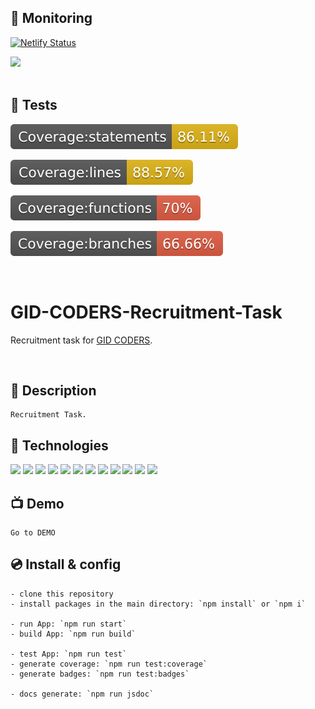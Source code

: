 ## 🤖 Monitoring

[![Netlify Status](https://api.netlify.com/api/v1/badges/2a99c73d-d42d-4b46-bb45-a6d4ddb456bc/deploy-status)](https://app.netlify.com/sites/quizzical-agnesi-5de01a/deploys)

<img src="https://snyk.io/wp-content/uploads/title-card-logo-white-1.png" width="135">

<br />
<br />

## 🚀 Tests

![Badge Statements](coverage/badge-statements.svg)

![Badge Lines](coverage/badge-lines.svg)

![Badge Functions](coverage/badge-functions.svg)

![Badge Branches](coverage/badge-branches.svg)

<br />

# GID-CODERS-Recruitment-Task

Recruitment task for [GID CODERS](https://gidcoders.pl/home/).

<br />

## 📎 Description

```
Recruitment Task.
```

## 🔌 Technologies

![](https://img.shields.io/badge/-REACT-black?style=for-the-badge&logo=react)
![](https://img.shields.io/badge/-webpack-black?style=for-the-badge&logo=webpack)
![](https://img.shields.io/badge/-babel-black?style=for-the-badge&logo=babel)
![](https://img.shields.io/badge/-Prop_Types-black?style=for-the-badge&logo=typescript)
![](https://img.shields.io/badge/-React_Router-black?style=for-the-badge&logo=reactrouter)
![](https://img.shields.io/badge/-React_Icons-black?style=for-the-badge&logo=react)
![](https://img.shields.io/badge/-React_Uuid-black?style=for-the-badge&logo=react)
![](https://img.shields.io/badge/-Sass-black?style=for-the-badge&logo=sass)
![](https://img.shields.io/badge/-Eslint-black?style=for-the-badge&logo=eslint)
![](https://img.shields.io/badge/-Prettier-black?style=for-the-badge&logo=prettier)
![](https://img.shields.io/badge/-Enzyme_&_Jest-black?style=for-the-badge&logo=jest)
![](https://img.shields.io/badge/-JSDoc-black?style=for-the-badge&logo=javascript)

## 📺 Demo

```
Go to DEMO
```

## 💿 Install & config

```
- clone this repository
- install packages in the main directory: `npm install` or `npm i`

- run App: `npm run start`
- build App: `npm run build`

- test App: `npm run test`
- generate coverage: `npm run test:coverage`
- generate badges: `npm run test:badges`

- docs generate: `npm run jsdoc`
```
